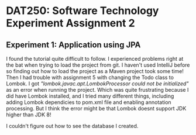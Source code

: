<h1>DAT250: Software Technology Experiment Assignment 2</h1>

<h2>Experiment 1: Application using JPA</h2>

I found the tutorial quite difficult to follow. I experienced problems right at the bat when trying to load the project from git. I haven't used IntelliJ before so finding out how to load the project as a Maven project took some time! Then I had trouble with assignment 5 with changing the Todo class to Lombok. I got <i>"lombok.javac.apt.LombokProcessor could not be initialized"</i> as an error when running the project. Which was quite frustrating because I did have Lombok installed, and I tried many different things, including adding Lombok dependicies to pom.xml file and enabling annotation processing. But I think the error might be that Lombok doesnt support JDK higher than JDK 8!  


I couldn't figure out how to see the database I created.
  
